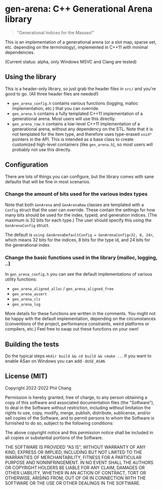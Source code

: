 # gen-arena: C++ Generational Arena library

> "Generational Indices for the Masses!"

This is an implementation of a generational arena (or a slot map, sparse set, etc. depending on the terminology), implemented in C++11 with minimal dependencies.

(Current status: alpha, only Windows MSVC and Clang are tested)
## Using the library

This is a header-only library, so just grab the header files in `src/` and you're good to go. (All three header files are needed!)

- `gen_arena_config.h` contains various functions (logging, malloc implementation, etc.) that you can override.
- `gen_arena.h` contains a fully templated C++11 implementation of a generational arena. Most users will use this directly. 
- `gen_arena_raw.h` contains a low-level C++11 implementation of a generational arena, without any dependency on the STL.
  Note that it is not templated for the item type, and therefore uses type-erased `void*` pointers in the API.
  This is intended as a base class to create customized high-level containers (like `gen_arena.h`), so most users will probably not use this directly.

## Configuration

There are lots of things you can configure, but the library comes with sane defaults that will be fine in most scenarios.

### Change the amount of bits used for the various index types

Note that both `GenArena` and `GenArenaRaw` classes are templated with a `Config` struct that the user can override.
These contain the settings for how many bits should be used for the index, typeid, and generation indices. (The maximum is 32 bits for each type.)
The user should specify this using the `GenArenaConfig` struct.

The default is `using GenArenaDefaultConfig = GenArenaConfig<32, 8, 24>`, which means 32 bits for the indices, 8 bits for the type id, and 24 bits for the generational index.

### Change the basic functions used in the library (malloc, logging, ..)

In `gen_arena_config.h` you can see the default implementations of various utility functions:

- `gen_arena_aligned_alloc` / `gen_arena_aligned_free`
- `gen_arena_assert`
- `gen_arena_clz`
- `gen_arena_log`

More details for these functions are written in the comments. 
You might not be happy with the default implementation, depending on the circumstances (conventions of the project, performance constraints, weird platforms or compilers, etc.)
Feel free to swap out these functions on your own!

## Building the tests

Do the typical steps `mkdir build && cd build && cmake ..`. If you want to enable ASan on Windows you can add `-DUSE_ASAN`.

## License (MIT)

Copyright 2022-2022 Phil Chang

Permission is hereby granted, free of charge, to any person obtaining a copy of this software and associated documentation files (the "Software"), to deal in the Software without restriction, including without limitation the rights to use, copy, modify, merge, publish, distribute, sublicense, and/or sell copies of the Software, and to permit persons to whom the Software is furnished to do so, subject to the following conditions:

The above copyright notice and this permission notice shall be included in all copies or substantial portions of the Software.

THE SOFTWARE IS PROVIDED "AS IS", WITHOUT WARRANTY OF ANY KIND, EXPRESS OR IMPLIED, INCLUDING BUT NOT LIMITED TO THE WARRANTIES OF MERCHANTABILITY, FITNESS FOR A PARTICULAR PURPOSE AND NONINFRINGEMENT. IN NO EVENT SHALL THE AUTHORS OR COPYRIGHT HOLDERS BE LIABLE FOR ANY CLAIM, DAMAGES OR OTHER LIABILITY, WHETHER IN AN ACTION OF CONTRACT, TORT OR OTHERWISE, ARISING FROM, OUT OF OR IN CONNECTION WITH THE SOFTWARE OR THE USE OR OTHER DEALINGS IN THE SOFTWARE.

